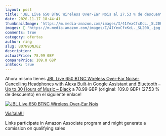 ```yaml
---
layout: post
title: 'JBL Live 650 BTNC Wireless Over-Ear Nois al 27.53 % de descuento'
date: 2020-11-17 18:44:41
thumbnailImage: 'https://m.media-amazon.com/images/I/41YexCfxKcL._SL200_.jpg'
images: [ 'https://m.media-amazon.com/images/I/41YexCfxKcL._SL200_.jpg' ]
comments: true
category: ofertas
author: ring
slug: B07N9DNJ62
description:
actualPrice: 78.99 GBP
comparePrice: 109.0 GBP
inStock: true
---
```


Ahora mismo tienes [JBL Live 650 BTNC Wireless Over-Ear Noise-Cancelling Headphones with Alexa Built-in  Google Assistant and Bluetooth – Up to 30 Hours of Music – Black](https://www.amazon.co.uk/dp/B07N9DNJ62/?tag=tolees0a-21) a 78.99 GBP (original: 109.0 GBP) (27.53 %  de descuento) en el siguiente enlace!

[![JBL Live 650 BTNC Wireless Over-Ear Nois](https://m.media-amazon.com/images/I/41YexCfxKcL._SL200_.jpg)](https://www.amazon.co.uk/dp/B07N9DNJ62/?tag=tolees0a-21)

[Visítala!!!](https://www.amazon.co.uk/dp/B07N9DNJ62/?tag=tolees0a-21)

Links participate in Amazon Associate program and might generate a comission on qualifying sales
